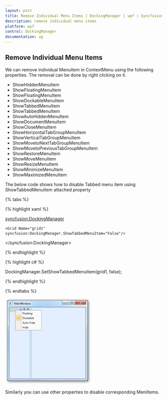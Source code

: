 ```yaml
---
layout: post
title: Remove Individual Menu Items | DockingManager | wpf | Syncfusion
description: remove individual menu items
platform: wpf
control: DockingManager
documentation: ug
---
```


## Remove Individual Menu Items

We can remove individual MenuItem in ContextMenu using the following properties.  The removal can be done by right clicking on it.

* ShowHiddenMenuItem
* ShowFloatingMenuItem
* ShowFloatingMenuItem
* ShowDockableMenuItem
* ShowTabbedMenuItem
* ShowTabbedMenuItem
* ShowAutoHiddenMenuItem
* ShowDocumentMenuItem
* ShowCloseMenuItem
* ShowHorizontalTabGroupMenuItem
* ShowVerticalTabGroupMenuItem
* ShowMovetoNextTabGroupMenuItem
* ShowMovetoPreviousTabGroupMenuItem
* ShowRestoreMenuItem
* ShowMoveMenuItem
* ShowResizeMenuItem
* ShowMinimizeMenuItem
* ShowMaximizedMenuItem

The below code shows how to disable Tabbed menu item using ShowTabbedMenuItem attached property

{% tabs %}

{% highlight xaml %}

<syncfusion:DockingManager>    

	<Grid Name="grid1" syncfusion:DockingManager.ShowTabbedMenuItem="False"/>  

</syncfusion:DockingManager>

{% endhighlight  %}

{% highlight c# %}

DockingManager.SetShowTabbedMenuItem(grid1, false);

{% endhighlight  %}

{% endtabs %}

![](Remove-Individual-Menu-Items_images/Remove-Individual-Menu-Items_img1.png)

Similarly you can use other properties to disable corresponding MeniItems.